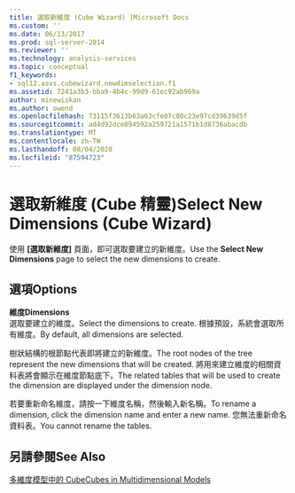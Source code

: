 ```yaml
---
title: 選取新維度 (Cube Wizard) |Microsoft Docs
ms.custom: ''
ms.date: 06/13/2017
ms.prod: sql-server-2014
ms.reviewer: ''
ms.technology: analysis-services
ms.topic: conceptual
f1_keywords:
- sql12.asvs.cubewizard.newdimselection.f1
ms.assetid: 7241a3b3-bba9-4b4c-99d9-61ec92ab969a
author: minewiskan
ms.author: owend
ms.openlocfilehash: 73115f3613b63a63cfe07c80c23e97cd39639d5f
ms.sourcegitcommit: ad4d92dce894592a259721a1571b1d8736abacdb
ms.translationtype: MT
ms.contentlocale: zh-TW
ms.lasthandoff: 08/04/2020
ms.locfileid: "87594723"
---
```

# <a name="select-new-dimensions-cube-wizard"></a><span data-ttu-id="79e54-102">選取新維度 (Cube 精靈)</span><span class="sxs-lookup"><span data-stu-id="79e54-102">Select New Dimensions (Cube Wizard)</span></span>
  <span data-ttu-id="79e54-103">使用 **[選取新維度]** 頁面，即可選取要建立的新維度。</span><span class="sxs-lookup"><span data-stu-id="79e54-103">Use the **Select New Dimensions** page to select the new dimensions to create.</span></span>  
  
## <a name="options"></a><span data-ttu-id="79e54-104">選項</span><span class="sxs-lookup"><span data-stu-id="79e54-104">Options</span></span>  
 <span data-ttu-id="79e54-105">**維度**</span><span class="sxs-lookup"><span data-stu-id="79e54-105">**Dimensions**</span></span>  
 <span data-ttu-id="79e54-106">選取要建立的維度。</span><span class="sxs-lookup"><span data-stu-id="79e54-106">Select the dimensions to create.</span></span> <span data-ttu-id="79e54-107">根據預設，系統會選取所有維度。</span><span class="sxs-lookup"><span data-stu-id="79e54-107">By default, all dimensions are selected.</span></span>  
  
 <span data-ttu-id="79e54-108">樹狀結構的根節點代表即將建立的新維度。</span><span class="sxs-lookup"><span data-stu-id="79e54-108">The root nodes of the tree represent the new dimensions that will be created.</span></span> <span data-ttu-id="79e54-109">將用來建立維度的相關資料表將會顯示在維度節點底下。</span><span class="sxs-lookup"><span data-stu-id="79e54-109">The related tables that will be used to create the dimension are displayed under the dimension node.</span></span>  
  
 <span data-ttu-id="79e54-110">若要重新命名維度，請按一下維度名稱，然後輸入新名稱。</span><span class="sxs-lookup"><span data-stu-id="79e54-110">To rename a dimension, click the dimension name and enter a new name.</span></span> <span data-ttu-id="79e54-111">您無法重新命名資料表。</span><span class="sxs-lookup"><span data-stu-id="79e54-111">You cannot rename the tables.</span></span>  
  
## <a name="see-also"></a><span data-ttu-id="79e54-112">另請參閱</span><span class="sxs-lookup"><span data-stu-id="79e54-112">See Also</span></span>  
 [<span data-ttu-id="79e54-113">多維度模型中的 Cube</span><span class="sxs-lookup"><span data-stu-id="79e54-113">Cubes in Multidimensional Models</span></span>](multidimensional-models/cubes-in-multidimensional-models.md)  
  
  
